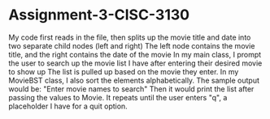 # Assignment-3-CISC-3130
My code first reads in the file, then splits up the movie title and date into two separate child nodes (left and right)
The left node contains the movie title, and the right contains the date of the movie
In my main class, I prompt the user to search up the movie list I have after entering their desired movie to show up
The list is pulled up based on the movie they enter.
In my MovieBST class, I also sort the elements alphabetically.
The sample output would be:
"Enter movie names to search"
Then it would print the list after passing the values to Movie.
It repeats until the user enters "q", a placeholder I have for a quit option.
